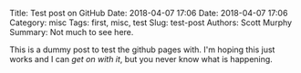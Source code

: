 Title: Test post on GitHub
Date: 2018-04-07 17:06
Date: 2018-04-07 17:06
Category: misc
Tags: first, misc, test
Slug: test-post
Authors: Scott Murphy
Summary: Not much to see here.

This is a dummy post to test the github pages with. I'm hoping this just
works and I can *get on with it*, but you never know what is happening.

